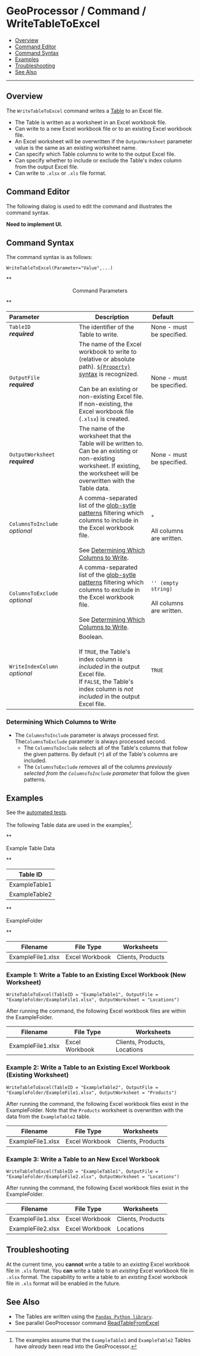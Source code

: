 # GeoProcessor / Command / WriteTableToExcel #

* [Overview](#overview)
* [Command Editor](#command-editor)
* [Command Syntax](#command-syntax)
* [Examples](#examples)
* [Troubleshooting](#troubleshooting)
* [See Also](#see-also)

-------------------------

## Overview ##

The `WriteTableToExcel` command writes a [Table](../../introduction/introduction.md#table) to an Excel file. 

* The Table is written as a worksheet in an Excel workbook file. 
* Can write to a new Excel workbook file or to an existing Excel workbook file. 
* An Excel worksheet will be overwritten if the `OutputWorksheet` parameter value is the same as an existing worksheet name. 
* Can specify which Table columns to write to the output Excel file. 
* Can specify whether to include or exclude the Table's index column from the output Excel file.
* Can write to `.xlsx` or `.xls` file format. 

## Command Editor ##

The following dialog is used to edit the command and illustrates the command syntax.

**Need to implement UI.**

## Command Syntax ##

The command syntax is as follows:

```text
WriteTableToExcel(Parameter="Value",...)
```
**<p style="text-align: center;">
Command Parameters
</p>**

|**Parameter**&nbsp;&nbsp;&nbsp;&nbsp;&nbsp;&nbsp;&nbsp;&nbsp;&nbsp;&nbsp;&nbsp;&nbsp;&nbsp;&nbsp;&nbsp;&nbsp;&nbsp;&nbsp;&nbsp;&nbsp;&nbsp; | **Description** | **Default**&nbsp;&nbsp;&nbsp;&nbsp;&nbsp;&nbsp;&nbsp;&nbsp;&nbsp;&nbsp; |
| --------------|-----------------|----------------- |
| `TableID` <br>  **_required_**| The identifier of the Table to write.| None - must be specified. |
| `OutputFile` <br>  **_required_**| The name of the Excel workbook to write to (relative or absolute path). [`${Property}` syntax](../../introduction/introduction.md#geoprocessor-properties-property) is recognized. <br><br> Can be an existing or non-existing Excel file. If non-existing, the Excel workbook file (`.xlsx`) is created. | None - must be specified. |
| `OutputWorksheet` <br>  **_required_**| The name of the worksheet that the Table will be written to. Can be an existing or non-existing worksheet. If existing, the worksheet will be overwritten with the Table data. |None - must be specified. |
|`ColumnsToInclude`<br> *optional*| A comma-separated list of the [glob-sytle patterns](https://en.wikipedia.org/wiki/Glob_(programming)) filtering which columns to include in the Excel workbook file. <br><br> See [Determining Which Columns to Write](#determining-which-columns-to-write).| `*` <br><br> All columns are written. |  
|`ColumnsToExclude`<br> *optional*| A comma-separated list of the [glob-sytle patterns](https://en.wikipedia.org/wiki/Glob_(programming)) filtering which columns to exclude in the Excel workbook file. <br><br> See [Determining Which Columns to Write](#determining-which-columns-to-write).| `'' (empty string)` <br><br> All columns are written. |
|`WriteIndexColumn`<br> *optional*| Boolean. <br><br> If `TRUE`, the Table's index column is *included* in the output Excel file. <br> If `FALSE`, the Table's index column is *not included* in the output Excel file.|`TRUE`|

### Determining Which Columns to Write

* The `ColumnsToInclude` parameter is always processed first. The`ColumnsToExclude` parameter is always processed second. 
	* The `ColumnsToInclude` *selects* all of the Table's columns that follow the given patterns. By default (`*`) all of the Table's columns are included. 
	* The `ColumnsToExclude` *removes* all of the columns *previously selected from the `ColumnsToInclude` parameter* that follow the given patterns. 

## Examples ##

See the [automated tests](https://github.com/OpenWaterFoundation/owf-app-geoprocessor-python-test/tree/master/test/commands/WriteTableToExcel).

The following Table data are used in the examples[^1]. 
[^1]: The examples assume that the `ExampleTable1` and `ExampleTable2` Tables have *already* been read into the GeoProcessor.

**<p style="text-align: left;">
Example Table Data
</p>**

| Table ID|
| ---- | 
| ExampleTable1  | 
| ExampleTable2	| 

**<p style="text-align: left;">
ExampleFolder
</p>**

|Filename|File Type|Worksheets|
| ---- |---|----|
| ExampleFile1.xlsx |Excel Workbook|Clients, Products|

### Example 1: Write a Table to an Existing Excel Workbook (New Worksheet) ###

```
WriteTableToExcel(TableID = "ExampleTable1", OutputFile = "ExampleFolder/ExampleFile1.xlsx", OutputWorksheet = "Locations")
```

After running the command, the following Excel workbook files are within the ExampleFolder. 

|Filename|File Type|Worksheets|
| ---- |---|----|
| ExampleFile1.xlsx |Excel Workbook|Clients, Products, Locations|

### Example 2: Write a Table to an Existing Excel Workbook (Existing Worksheet) ###

```
WriteTableToExcel(TableID = "ExampleTable2", OutputFile = "ExampleFolder/ExampleFile1.xlsx", OutputWorksheet = "Products")
```

After running the command, the following Excel workbook files exist in the ExampleFolder. Note that the `Products` worksheet is overwritten with the data from the `ExampleTable2` table.

|Filename|File Type|Worksheets|
| ---- |---|----|
| ExampleFile1.xlsx |Excel Workbook|Clients, Products|

### Example 3: Write a Table to an New Excel Workbook ###

```
WriteTableToExcel(TableID = "ExampleTable1", OutputFile = "ExampleFolder/ExampleFile2.xlsx", OutputWorksheet = "Locations")
```

After running the command, the following Excel workbook files exist in the ExampleFolder. 

|Filename|File Type|Worksheets|
| ---- |---|----|
| ExampleFile1.xlsx |Excel Workbook|Clients, Products|
| ExampleFile2.xlsx|Excel Workbook|Locations|

## Troubleshooting ##

At the current time, you **cannot** write a table to an *existing* Excel workbook file in `.xls` format. 
You **can** write a table to an *existing* Excel workbook file in `.xlsx` format. 
The capability to write a table to an *existing* Excel workbook file in `.xls` format will be enabled in the future. 

## See Also ##

- The Tables are written using the [`Pandas Python library`](https://pandas.pydata.org/). 
- See parallel GeoProcessor command [ReadTableFromExcel](../ReadTableFromExcel/ReadTableFromExcel.md)
